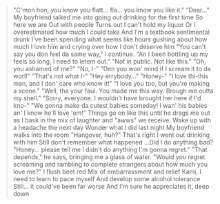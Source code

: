 >"C'mon hon, you know you flatt... fla... you know you like it."
>"Dear..."
>My boyfriend talked me into going out drinking for the first time
>So here we are
>Out with people
>Turns out I can't hold my liquor
>Or I overestimated how much I could take
>And I'm a textbook sentimental drunk
>I've been spending what seems like hours gushing about how much I love him and crying over how I don't deserve him
>"You can't say you don feel da same way," I continue. "An I been bottling up my feels so long, I need to letem out."
>"Not in public. Not like this."
>"Oh, you ashamed of me?"
>"No, I-"
>"Den you won' mind if I scream it to da worl!"
>"That's not what I-"
>"Hey errybody..."
>"Honey-"
>"I love thi-this man, and I don' care who know it!"
>"I love you too, but you're making a scene."
>"Well, tha your faul. You made me this way. Brough me outta my shell."
>"Sorry, everyone. I wouldn't have brought her here if I'd kno-"
>"We gonna make da cutest babies someday! I wan' his babies an' I know he'll love 'em!"
>Things go on like this until he drags me out as I bask in the mix of laughter and "awws" we receive.
>Wake up with a headache the next day
>Wonder what I did last night
>My boyfriend walks into the room
>"Hangover, huh?"
>That's right
>I went out drinking with him
>Still don't remember what happened
>...Did I do anything bad?
>"Honey... please tell me I didn't do anything I'm gonna regret."
>"That depends," he says, bringing me a glass of water. "Would you regret screaming and rambling to complete strangers about how much you love me?"
>I flush beet red
>Mix of embarrassment and relief
>Kami, I need to learn to pace myself
>And develop some alcohol tolerance
>Still... it could've been far worse
>And I'm sure he appreciates it, deep down